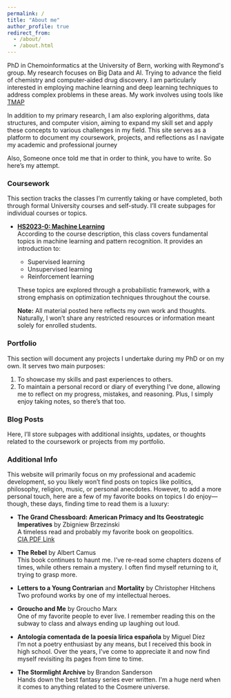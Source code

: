 ```yaml
---
permalink: /
title: "About me"
author_profile: true
redirect_from: 
  - /about/
  - /about.html
---
```


PhD in Chemoinformatics at the University of Bern, working with Reymond's group. My research focuses on Big Data and AI. Trying to advance the field of chemistry and computer-aided drug discovery. I am particularly interested in employing machine learning and deep learning techniques to address complex problems in these areas. My work involves using tools like [TMAP](https://afloresep.github.io/TMAP/)

In addition to my primary research, I am also exploring algorithms, data structures, and computer vision, aiming to expand my skill set and apply these concepts to various challenges in my field. This site serves as a platform to document my coursework, projects, and reflections as I navigate my academic and professional journey

Also, Someone once told me that in order to think, you have to write. So here’s my attempt.

### Coursework
This section tracks the classes I’m currently taking or have completed, both through formal University courses and self-study. I’ll create subpages for individual courses or topics.

- **[HS2023-0: Machine Learning](https://www.cvg.unibe.ch/teaching/course/1)**  
  According to the course description, this class covers fundamental topics in machine learning and pattern recognition. It provides an introduction to:
  - Supervised learning
  - Unsupervised learning
  - Reinforcement learning
  
  These topics are explored through a probabilistic framework, with a strong emphasis on optimization techniques throughout the course.  
  
  **Note:** All material posted here reflects my own work and thoughts. Naturally, I won’t share any restricted resources or information meant solely for enrolled students.

### Portfolio
This section will document any projects I undertake during my PhD or on my own. It serves two main purposes:
1. To showcase my skills and past experiences to others.
2. To maintain a personal record or diary of everything I’ve done, allowing me to reflect on my progress, mistakes, and reasoning. Plus, I simply enjoy taking notes, so there’s that too.

### Blog Posts
Here, I’ll store subpages with additional insights, updates, or thoughts related to the coursework or projects from my portfolio.

### Additional Info
This website will primarily focus on my professional and academic development, so you likely won’t find posts on topics like politics, philosophy, religion, music, or personal anecdotes. However, to add a more personal touch, here are a few of my favorite books on topics I do enjoy—though, these days, finding time to read them is a luxury:

- **The Grand Chessboard: American Primacy and Its Geostrategic Imperatives** by Zbigniew Brzezinski  
  A timeless read and probably my favorite book on geopolitics.  
  [CIA PDF Link](https://www.cia.gov/library/abbottabad-compound/36/36669B7894E857AC4F3445EA646BFFE1_Zbigniew_Brzezinski_-_The_Grand_ChessBoard.doc.pdf)
  
- **The Rebel** by Albert Camus  
  This book continues to haunt me. I’ve re-read some chapters dozens of times, while others remain a mystery. I often find myself returning to it, trying to grasp more.

- **Letters to a Young Contrarian** and **Mortality** by Christopher Hitchens  
  Two profound works by one of my intellectual heroes.

- **Groucho and Me** by Groucho Marx  
  One of my favorite people to ever live. I remember reading this on the subway to class and always ending up laughing out loud.

- **Antología comentada de la poesía lírica española** by Miguel Díez  
  I’m not a poetry enthusiast by any means, but I received this book in high school. Over the years, I’ve come to appreciate it and now find myself revisiting its pages from time to time.

- **The Stormlight Archive** by Brandon Sanderson  
  Hands down the best fantasy series ever written. I'm a huge nerd when it comes to anything related to the Cosmere universe.
